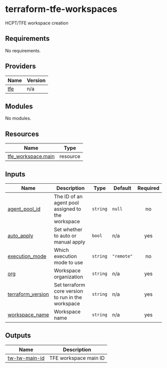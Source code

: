 # terraform-tfe-workspaces
HCPT/TFE workspace creation

<!-- BEGIN_TF_DOCS -->
## Requirements

No requirements.

## Providers

| Name | Version |
|------|---------|
| <a name="provider_tfe"></a> [tfe](#provider\_tfe) | n/a |

## Modules

No modules.

## Resources

| Name | Type |
|------|------|
| [tfe_workspace.main](https://registry.terraform.io/providers/hashicorp/tfe/latest/docs/resources/workspace) | resource |

## Inputs

| Name | Description | Type | Default | Required |
|------|-------------|------|---------|:--------:|
| <a name="input_agent_pool_id"></a> [agent\_pool\_id](#input\_agent\_pool\_id) | The ID of an agent pool assigned to the workspace | `string` | `null` | no |
| <a name="input_auto_apply"></a> [auto\_apply](#input\_auto\_apply) | Set whether to auto or manual apply | `bool` | n/a | yes |
| <a name="input_execution_mode"></a> [execution\_mode](#input\_execution\_mode) | Which execution mode to use | `string` | `"remote"` | no |
| <a name="input_org"></a> [org](#input\_org) | Workspace organization | `string` | n/a | yes |
| <a name="input_terraform_version"></a> [terraform\_version](#input\_terraform\_version) | Set terraform core version to run in the workspace | `string` | n/a | yes |
| <a name="input_workspace_name"></a> [workspace\_name](#input\_workspace\_name) | Workspace name | `string` | n/a | yes |

## Outputs

| Name | Description |
|------|-------------|
| <a name="output_tw-tw-main-id"></a> [tw-tw-main-id](#output\_tw-tw-main-id) | TFE workspace main ID |
<!-- END_TF_DOCS -->
